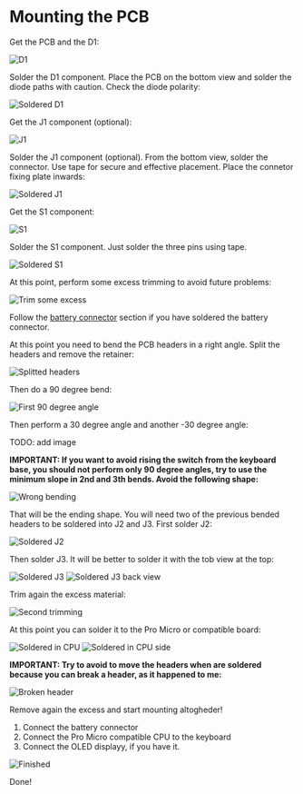 
# Mounting the PCB

Get the PCB and the D1:

![D1](img/next-D1.jpg)

Solder the D1 component. Place the PCB on the bottom view and solder the diode paths with caution. Check the diode polarity:

![Soldered D1](img/soldered-D1.jpg)

Get the J1 component (optional):

![J1](img/next-J1.jpg)

Solder the J1 component (optional). From the bottom view, solder the connector. Use tape for secure and effective placement. Place the connetor fixing plate inwards:

![Soldered J1](img/soldered-J1.jpg)

Get the S1 component:

![S1](img/next-S1.jpg)

Solder the S1 component. Just solder the three pins using tape.

![Soldered S1](img/soldered-S1.jpg)

At this point, perform some excess trimming to avoid future problems:

![Trim some excess](img/first-cleanup.jpg)

Follow the [battery connector](battery-connector.md) section if you have soldered the battery connector.

At this point you need to bend the PCB headers in a right angle. Split the headers and remove the retainer:

![Splitted headers](img/splitted-headers.jpg)

Then do a 90 degree bend:

![First 90 degree angle](img/first-bend.jpg)

Then perform a 30 degree angle and another -30 degree angle:

TODO: add image

**IMPORTANT: If you want to avoid rising the switch from the keyboard base, you should not perform only 90 degree angles, try to use the minimum slope in 2nd and 3th bends. Avoid the following shape:**

![Wrong bending](img/wrong-bended-headers.jpg)

That will be the ending shape. You will need two of the previous bended headers to be soldered into J2 and J3. First solder J2:

![Soldered J2](img/soldered-one-header.jpg)

Then solder J3. It will be better to solder it with the tob view at the top:

![Soldered J3](img/soldered-headers.jpg)
![Soldered J3 back view](img/soldered-headers-back.jpg)

Trim again the excess material:

![Second trimming](img/cleaned-headers.jpg)

At this point you can solder it to the Pro Micro or compatible board:

![Soldered in CPU](img/soldered-in-cpu.jpg)
![Soldered in CPU side](img/soldered-in-cpu-side.jpg)

**IMPORTANT: Try to avoid to move the headers when are soldered because you can break a header, as it happened to me:**

![Broken header](img/broke.jpg)

Remove again the excess and start mounting altogheder!

1. Connect the battery connector
2. Connect the Pro Micro compatible CPU to the keyboard
3. Connect the OLED displayy, if you have it.

![Finished](img/finished.jpg)

Done!
